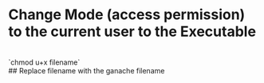# Change Mode (access permission) to the current user to the Executable
<br/>
`chmod u+x filename`
<br/>
## Replace filename with the ganache filename

